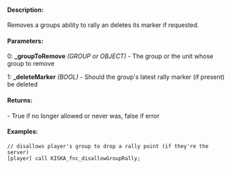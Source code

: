 #### Description:
Removes a groups ability to rally an deletes its marker if requested.

#### Parameters:
0: **_groupToRemove** *(GROUP or OBJECT)* - The group or the unit whose group to remove

1: **_deleteMarker** *(BOOL)* - Should the group's latest rally marker (if present) be deleted

#### Returns:
<BOOL> - True if no longer allowed or never was, false if error

#### Examples:
```sqf
// disallows player's group to drop a rally point (if they're the server)
[player] call KISKA_fnc_disallowGroupRally;
```

